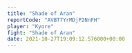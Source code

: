 ```yaml
---
title: "Shade of Aran"
reportCode: "AVBT7YrMDjP2NnFH"
player: "Kyore"
fight: "Shade of Aran"
date: 2021-10-27T19:09:12.576000+00:00
---
```

